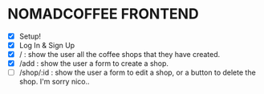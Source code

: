 # NOMADCOFFEE FRONTEND

- [x] Setup!
- [x] Log In & Sign Up
- [x] / : show the user all the coffee shops that they have created.
- [x] /add : show the user a form to create a shop.
- [ ] /shop/:id : show the user a form to edit a shop, or a button to delete the shop. I'm sorry nico..